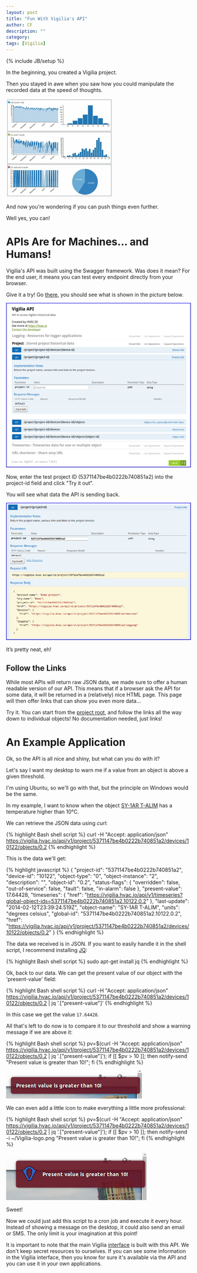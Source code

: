 ```yaml
---
layout: post
title: "Fun With Vigilia's API"
author: CF
description: ""
category: 
tags: [Vigilia]
---
```

{% include JB/setup %}

In the beginning, you created a Vigilia project.

Then you stayed in awe when you saw how you could manipulate the
recorded data at the speed of thoughts.

![Vigilia - Analyse](/images/vigilia-api/vigilia-analyse.gif "Vigilia - Analyse")

And now you're wondering if you can push things even further.

Well yes, you can!


# APIs Are for Machines... and Humans!

Vigilia's API was built using the Swagger framework. Was does it mean?
For the end user, it means you can test every endpoint directly from
your browser.

Give it a try! Go
[there](https://vigilia.hvac.io/api/v1),
you should see what is shown in the picture below.

[![Vigilia - HVAC-wiki](/images/vigilia-api/swagger.png)](/images/vigilia-api/swagger.png)

Now, enter the test project ID (5371147be4b0222b740851a2) into the
project-id field and click "Try it out".

You will see what data the API is sending back.

[![Vigilia - HVAC-wiki](/images/vigilia-api/swagger2.png)](/images/vigilia-api/swagger2.png)

It’s pretty neat, eh!


## Follow the Links

While most APIs will return raw JSON data, we made sure to offer a
human readable version of our API. This means that if a browser ask
the API for some data, it will be returned in a (relatively) nice HTML
page. This page will then offer links that can show you even more
data...

Try it. You can start from the
[project root](https://vigilia.hvac.io/api/v1/project/5371147be4b0222b740851a2),
and follow the links all the way down to individual objects! No
documentation needed, just links!


# An Example Application

Ok, so the API is all nice and shiny, but what can you do with it?

Let's say I want my desktop to warn me if a value from an object is
above a given threshold.

I'm using Ubuntu, so we'll go with that, but the principle on Windows
would be the same.

In my example, I want to know when the object
[SY-1AR T-ALIM](https://vigilia.hvac.io/api/v1/project/5371147be4b0222b740851a2/devices/10122/objects/0.2)
has a temperature higher than 10°C.

We can retrieve the JSON data using *curl*:

{% highlight Bash shell script %}
curl -H "Accept: application/json" https://vigilia.hvac.io/api/v1/project/5371147be4b0222b740851a2/devices/10122/objects/0.2
{% endhighlight %}

This is the data we'll get:

{% highlight javascript %}
{
  "project-id": "5371147be4b0222b740851a2",
  "device-id": "10122",
  "object-type": "0",
  "object-instance": "2",
  "description": "",
  "object-id": "0.2",
  "status-flags": {
    "overridden": false,
    "out-of-service": false,
    "fault": false,
    "in-alarm": false
  },
  "present-value": 17.64428,
  "timeseries": {
    "href": "https://vigilia.hvac.io/api/v1/timeseries?global-object-ids=5371147be4b0222b740851a2.10122.0.2"
  },
  "last-update": "2014-02-12T23:39:24.519Z",
  "object-name": "SY-1AR T-ALIM",
  "units": "degrees celsius",
  "global-id": "5371147be4b0222b740851a2.10122.0.2",
  "href": "https://vigilia.hvac.io/api/v1/project/5371147be4b0222b740851a2/devices/10122/objects/0.2"
}
{% endhighlight %}


The data we received is in JSON. If you want to easily handle it in
the shell script, I recommend installing [JQ](https://stedolan.github.io/jq/):

{% highlight Bash shell script %}
sudo apt-get install jq
{% endhighlight %}

Ok, back to our data. 
We can get the present value of our object with the 'present-value' field:

{% highlight Bash shell script %}
curl -H "Accept: application/json" https://vigilia.hvac.io/api/v1/project/5371147be4b0222b740851a2/devices/10122/objects/0.2 | jq '.["present-value"]'
{% endhighlight %}

In this case we get the value `17.64428`.

All that's left to do now is to compare it to our threshold and show a
warning message if we are above it:

{% highlight Bash shell script %}
pv=$(curl -H "Accept: application/json" https://vigilia.hvac.io/api/v1/project/5371147be4b0222b740851a2/devices/10122/objects/0.2 | jq '.["present-value"]'); if [[ $pv > 10 ]]; then notify-send "Present value is greater than 10!"; fi
{% endhighlight %}

![Vigilia - Desktop Alert](/images/vigilia-api/alert.png "Vigilia - Desktop Alert")

We can even add a little icon to make everything a little more professional:

{% highlight Bash shell script %}
pv=$(curl -H "Accept: application/json" https://vigilia.hvac.io/api/v1/project/5371147be4b0222b740851a2/devices/10122/objects/0.2 | jq '.["present-value"]'); if [[ $pv > 10 ]]; then notify-send -i ~/Vigilia-logo.png "Present value is greater than 10!"; fi
{% endhighlight %}

![Vigilia - Desktop Alert](/images/vigilia-api/alert2.png "Vigilia - Desktop Alert")

Sweet!

Now we could just add this script to a cron job and execute it every
hour. Instead of showing a message on the desktop, it could also send
an email or SMS. The only limit is your imagination at this point!

It is important to note that the main Vigilia
[interface](https://vigilia.hvac.io/v/5371147be4b0222b740851a2?bc%5B%5D=%253Aa10122..0.7..0.2..4.1#/devices/10122)
is built with this API. We don't keep secret resources to ourselves.
If you can see some information in the Vigilia interface, then you
know for sure it's available via the API and you can use it in your
own applications.
